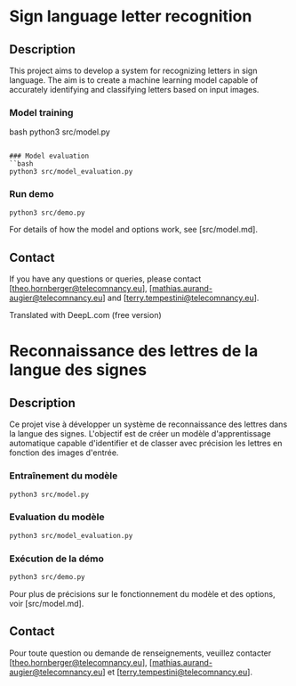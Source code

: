 # Sign language letter recognition

## Description
This project aims to develop a system for recognizing letters in sign language. The aim is to create a machine learning model capable of accurately identifying and classifying letters based on input images.

### Model training
bash
python3 src/model.py
```

### Model evaluation
``bash
python3 src/model_evaluation.py
```

### Run demo
```bash
python3 src/demo.py
```

For details of how the model and options work, see [src/model.md].

## Contact
If you have any questions or queries, please contact [theo.hornberger@telecomnancy.eu], [mathias.aurand-augier@telecomnancy.eu] and [terry.tempestini@telecomnancy.eu].

Translated with DeepL.com (free version)



# Reconnaissance des lettres de la langue des signes

## Description
Ce projet vise à développer un système de reconnaissance des lettres dans la langue des signes. L'objectif est de créer un modèle d'apprentissage automatique capable d'identifier et de classer avec précision les lettres en fonction des images d'entrée.

### Entraînement du modèle
```bash
python3 src/model.py
```

### Evaluation du modèle
```bash
python3 src/model_evaluation.py
```

### Exécution de la démo
```bash
python3 src/demo.py
```

Pour plus de précisions sur le fonctionnement du modèle et des options, voir [src/model.md].

## Contact
Pour toute question ou demande de renseignements, veuillez contacter [theo.hornberger@telecomnancy.eu], [mathias.aurand-augier@telecomnancy.eu] et [terry.tempestini@telecomnancy.eu].
